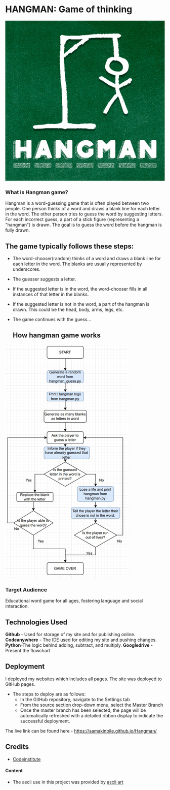 # HANGMAN: Game of thinking

![Hangman](images/hangmanimage.jpeg)


### What is Hangman game?
Hangman is a word-guessing game that is often played between two people. One person thinks of a word and draws a blank line for each letter in the word. The other person tries to guess the word by suggesting letters. For each incorrect guess, a part of a stick figure (representing a "hangman") is drawn. The goal is to guess the word before the hangman is fully drawn.

## The game typically follows these steps:

- The word-chooser(random) thinks of a word and draws a blank line for each letter in the word. The blanks are usually represented by underscores.

- The guesser suggests a letter.

- If the suggested letter is in the word, the word-chooser fills in all instances of that letter in the blanks.

- If the suggested letter is not in the word, a part of the hangman is drawn. This could be the head, body, arms, legs, etc.

- The game continues with the guess...


  ## How hangman game works
![FlowChart](images/Webcapture_10-12-2023_151757_.jpeg)



### Target Audience

Educational word game for all ages, fostering language and social interaction.



## Technologies Used

**Github** - Used for storage of my site and for publishing online.\
**Codeanywhere** - The IDE used for editing my site and pushing changes.\
**Python**-The logic behind adding, subtract, and multiply.
**Googledrive** - Present the flowchart

## Deployment

I deployed my websites which includes all pages. The site was deployed to GitHub pages.

- The steps to deploy are as follows:
  - In the GitHub repository, navigate to the Settings tab
  - From the source section drop-down menu, select the Master Branch
  - Once the master branch has been selected, the page will be automatically refreshed with a detailed ribbon display to indicate the successful deployment.

The live link can be found here - https://samakinbile.github.io/Hangman/

## Credits
- [Codeinstitute](https://learn.codeinstitute.net/ci_program/diplomainsoftwaredevelopmentecomm)

#### Content
- The ascii use in this project was provided by [ascii art](https://ascii.co.uk/art)